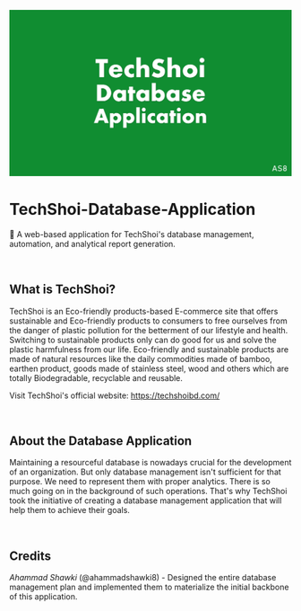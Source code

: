 ![poster](poster.jpg)
# TechShoi-Database-Application
🎯 A web-based application for TechShoi's database management, automation, and analytical report generation.

<br>

## What is TechShoi?
TechShoi is an Eco-friendly products-based E-commerce site that offers sustainable and Eco-friendly products to consumers to free ourselves from the danger of plastic pollution for the betterment of our lifestyle and health. Switching to sustainable products only can do good for us and solve the plastic harmfulness from our life.
Eco-friendly and sustainable products are made of natural resources like the daily commodities made of bamboo, earthen product, goods made of stainless steel, wood and others which are totally Biodegradable, recyclable and reusable. 

Visit TechShoi's official website: https://techshoibd.com/

<br>

## About the Database Application
Maintaining a resourceful database is nowadays crucial for the development of an organization. But only database management isn't sufficient for that purpose. We need to represent them with proper analytics. There is so much going on in the background of such operations. That's why TechShoi took the initiative of creating a database management application that will help them to achieve their goals.

<br>

## Credits
*Ahammad Shawki* (@ahammadshawki8) - Designed the entire database management plan and implemented them to materialize the initial backbone of this application.